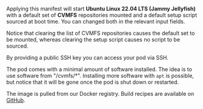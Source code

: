 Applying this manifest will start **Ubuntu Linux 22.04 LTS (Jammy Jellyfish)**
with a default set of **CVMFS** repositories mounted and a default setup script
sourced at boot time. You can changed both in the relevant input fields.

Notice that clearing the list of CVMFS repositories causes the default set to
be mounted, whereas clearing the setup script causes no script to be sourced.

By providing a public SSH key you can access your pod via SSH.

The pod comes with a minimal amount of software installed.
The idea is to use software from "/cvmfs/*".
Installing more software with `apt` is possible, but notice that it will be gone once the pod is shut down or restarted.

The image is pulled from our Docker registry. Build recipes are available on [GitHub](https://github.com/deic-dk/sciencedata_images).


